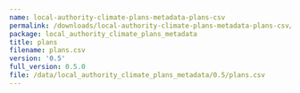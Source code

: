 ```yaml
---
name: local-authority-climate-plans-metadata-plans-csv
permalink: /downloads/local-authority-climate-plans-metadata-plans-csv/0_5
package: local_authority_climate_plans_metadata
title: plans
filename: plans.csv
version: '0.5'
full_version: 0.5.0
file: /data/local_authority_climate_plans_metadata/0.5/plans.csv
---
```

